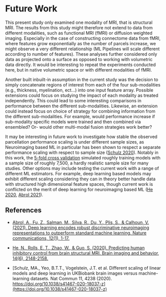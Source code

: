 # Future Work

This present study only examined one modality of MRI, that is structural MRI. The results from this study might therefore not extend to data from different modalities, such as functional MRI (fMRI) or diffusion weighted imaging. Especially in the case of constructing connectome data from fMRI, where features grow exponentially as the number of parcels increase, we might observe a very different relationship (ML Pipelines will scale different according to number of features).
These analyses further considered only data as projected onto a surface as opposed to working with volumetric data directly.
It would be interesting to repeat the experiments conducted here, but in native volumetric space or with different modalities of fMRI. 

Another built inbuilt-in assumption in the current study was the decision to simply concatenate regions of interest from each of the four sub-modalities (e.g., thickness, myelination, ect…) into one input feature array. Possible extensions could focus on studying the impact of each modality as treated independently. This could lead to some interesting comparisons in performance between the different sub-modalities. Likewise, an extension could instead focus on choice of strategy for combining information from the different sub-modalities. For example, would performance increase if sub-modality specific models were trained and then combined via ensembled? Or- would other multi-modal fusion strategies work better?

It may be interesting in future work to investigate how stable the observed parcellation performance scaling is under different sample sizes, as Neuroimaging based ML in particular has been shown to respect a separate performance scaling with respect to sample size ([Schulz 2020](https://doi.org/10.1038/s41467-020-18037-z)). Notably in this work, the [5-fold cross validation](./evaluation_structure.html) simulated roughly training models with a sample size of roughly 7,500, a hardly realistic sample size for many studies. Other options may include testing the current work with a range of different ML estimators. For example, deep learning based models may exhibit different scaling considering they can in theory better handle data with structured high dimensional feature spaces, though current work is conflicted on the merit of deep learning for neuroimaging based ML ([He 2020](https://pubmed.ncbi.nlm.nih.gov/31346962/), [Abrol 2021](https://www.nature.com/articles/s41467-020-20655-6)).

## References

- [Abrol, A., Fu, Z., Salman, M., Silva, R., Du, Y., Plis, S., & Calhoun, V. (2021). Deep learning encodes robust discriminative neuroimaging representations to outperform standard machine learning. Nature communications, 12(1), 1-17.](https://www.nature.com/articles/s41467-020-20655-6)

- [He, N., Rolls, E. T., Zhao, W., & Guo, S. (2020). Predicting human inhibitory control from brain structural MRI. Brain imaging and behavior, 14(6), 2148-2158.](https://pubmed.ncbi.nlm.nih.gov/31346962/)

- [Schulz, MA., Yeo, B.T.T., Vogelstein, J.T. et al. Different scaling of linear models and deep learning in UKBiobank brain images versus machine-learning datasets. Nat Commun 11, 4238 (2020). https://doi.org/10.1038/s41467-020-18037-z](https://doi.org/10.1038/s41467-020-18037-z)